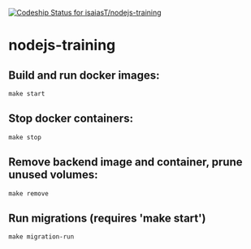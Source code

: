[ ![Codeship Status for isaiasT/nodejs-training](https://www.codeship.io/projects/59d8101e-cc4d-4401-ad06-4e8fcd04bd19/status?branch=main)](https://www.codeship.io/projects/456420)

# nodejs-training

## Build and run docker images:

    make start

## Stop docker containers:

    make stop

## Remove backend image and container, prune unused volumes:

    make remove

## Run migrations (requires 'make start')

    make migration-run
